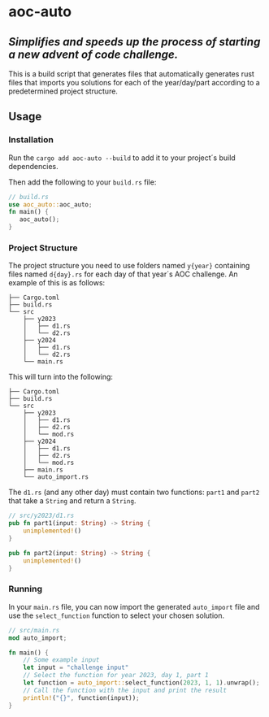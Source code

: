 # aoc-auto

## *Simplifies and speeds up the process of starting a new advent of code challenge.*

This is a build script that generates files that automatically generates rust files that imports you solutions for each of the year/day/part according to a predetermined project structure.

## Usage

### Installation

Run the `cargo add aoc-auto --build` to add it to your project´s build dependencies.

Then add the following to your `build.rs` file:

```rust
// build.rs
use aoc_auto::aoc_auto;
fn main() {
   aoc_auto();
}
```

### Project Structure

The project structure you need to use folders named `y{year}` containing files named `d{day}.rs` for each day of that year´s AOC challenge.
An example of this is as follows:

```text
├── Cargo.toml
├── build.rs
└── src
    ├── y2023
    │   ├── d1.rs
    │   └── d2.rs
    ├── y2024
    │   ├── d1.rs
    │   └── d2.rs
    └── main.rs
```

This will turn into the following:

```text
├── Cargo.toml
├── build.rs
└── src
    ├── y2023
    │   ├── d1.rs
    │   ├── d2.rs
    │   └── mod.rs
    ├── y2024
    │   ├── d1.rs
    │   ├── d2.rs
    │   └── mod.rs
    ├── main.rs
    └── auto_import.rs
```

The `d1.rs` (and any other day) must contain two functions: `part1` and `part2` that take a `String` and return a `String`.

```rust
// src/y2023/d1.rs
pub fn part1(input: String) -> String {
    unimplemented!()
}

pub fn part2(input: String) -> String {
    unimplemented!()
}
```

### Running

In your `main.rs` file, you can now import the generated `auto_import` file and use the `select_function` function to select your chosen solution.

```rust
// src/main.rs
mod auto_import;

fn main() {
    // Some example input
    let input = "challenge input"
    // Select the function for year 2023, day 1, part 1
    let function = auto_import::select_function(2023, 1, 1).unwrap();
    // Call the function with the input and print the result
    println!("{}", function(input));
}
```
